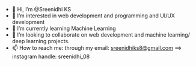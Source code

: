 - 👋 Hi, I’m @Sreenidhi KS 
- 👀 I’m interested in web development and programming and UI/UX development
- 🌱 I’m currently learning Machine Learning
- 💞️ I’m looking to collaborate on web development and machine learning/ deep learning projects.
- 📫 How to reach me: through my email: sreenidhiks8@gmail.com
==> instagram handle: sreenidhi_08

<!---
Sreenidhiks8/Sreenidhiks8 is a ✨ special ✨ repository because its `README.md` (this file) appears on your GitHub profile.
You can click the Preview link to take a look at your changes.
--->
